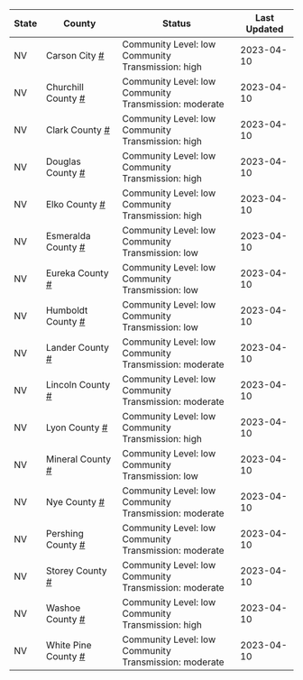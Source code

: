 State | County | Status | Last Updated
--- | --- | --- | --- 
NV | Carson City <a href="#carson_city">#</a> | <a name="carson_city"></a>Community Level: low<br/>Community Transmission: high | 2023-04-10
NV | Churchill County <a href="#churchill_county">#</a> | <a name="churchill_county"></a>Community Level: low<br/>Community Transmission: moderate | 2023-04-10
NV | Clark County <a href="#clark_county">#</a> | <a name="clark_county"></a>Community Level: low<br/>Community Transmission: high | 2023-04-10
NV | Douglas County <a href="#douglas_county">#</a> | <a name="douglas_county"></a>Community Level: low<br/>Community Transmission: high | 2023-04-10
NV | Elko County <a href="#elko_county">#</a> | <a name="elko_county"></a>Community Level: low<br/>Community Transmission: high | 2023-04-10
NV | Esmeralda County <a href="#esmeralda_county">#</a> | <a name="esmeralda_county"></a>Community Level: low<br/>Community Transmission: low | 2023-04-10
NV | Eureka County <a href="#eureka_county">#</a> | <a name="eureka_county"></a>Community Level: low<br/>Community Transmission: low | 2023-04-10
NV | Humboldt County <a href="#humboldt_county">#</a> | <a name="humboldt_county"></a>Community Level: low<br/>Community Transmission: low | 2023-04-10
NV | Lander County <a href="#lander_county">#</a> | <a name="lander_county"></a>Community Level: low<br/>Community Transmission: moderate | 2023-04-10
NV | Lincoln County <a href="#lincoln_county">#</a> | <a name="lincoln_county"></a>Community Level: low<br/>Community Transmission: moderate | 2023-04-10
NV | Lyon County <a href="#lyon_county">#</a> | <a name="lyon_county"></a>Community Level: low<br/>Community Transmission: high | 2023-04-10
NV | Mineral County <a href="#mineral_county">#</a> | <a name="mineral_county"></a>Community Level: low<br/>Community Transmission: low | 2023-04-10
NV | Nye County <a href="#nye_county">#</a> | <a name="nye_county"></a>Community Level: low<br/>Community Transmission: moderate | 2023-04-10
NV | Pershing County <a href="#pershing_county">#</a> | <a name="pershing_county"></a>Community Level: low<br/>Community Transmission: moderate | 2023-04-10
NV | Storey County <a href="#storey_county">#</a> | <a name="storey_county"></a>Community Level: low<br/>Community Transmission: moderate | 2023-04-10
NV | Washoe County <a href="#washoe_county">#</a> | <a name="washoe_county"></a>Community Level: low<br/>Community Transmission: high | 2023-04-10
NV | White Pine County <a href="#white_pine_county">#</a> | <a name="white_pine_county"></a>Community Level: low<br/>Community Transmission: moderate | 2023-04-10
